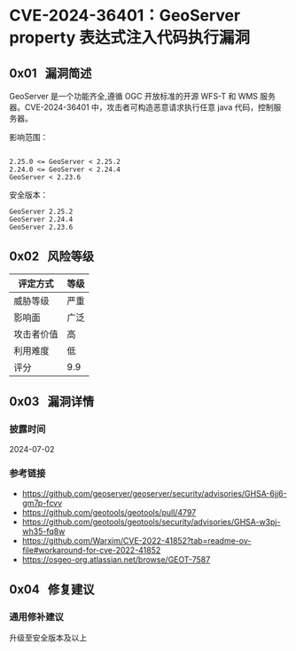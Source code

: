 # CVE-2024-36401：GeoServer property 表达式注入代码执行漏洞

## 0x01   漏洞简述

GeoServer 是一个功能齐全,遵循 OGC 开放标准的开源 WFS-T 和 WMS 服务器。CVE-2024-36401 中，攻击者可构造恶意请求执行任意 java 代码，控制服务器。

影响范围：

```

2.25.0 <= GeoServer < 2.25.2
2.24.0 <= GeoServer < 2.24.4
GeoServer < 2.23.6
```

安全版本：

```
GeoServer 2.25.2
GeoServer 2.24.4
GeoServer 2.23.6
```

## 0x02   风险等级

| 评定方式  | 等级  |
| ----- | --- |
| 威胁等级  | 严重  |
| 影响面   | 广泛  |
| 攻击者价值 | 高   |
| 利用难度  | 低   |
| 评分    | 9.9 |

## 0x03   漏洞详情

### 披露时间

2024-07-02

### 参考链接

- https://github.com/geoserver/geoserver/security/advisories/GHSA-6jj6-gm7p-fcvv
- https://github.com/geotools/geotools/pull/4797
- https://github.com/geotools/geotools/security/advisories/GHSA-w3pj-wh35-fq8w
- https://github.com/Warxim/CVE-2022-41852?tab=readme-ov-file#workaround-for-cve-2022-41852
- https://osgeo-org.atlassian.net/browse/GEOT-7587

## 0x04   修复建议

### 通用修补建议

升级至安全版本及以上
